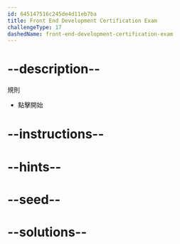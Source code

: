 ```yaml
---
id: 645147516c245de4d11eb7ba
title: Front End Development Certification Exam
challengeType: 17
dashedName: front-end-development-certification-exam
---
```


# --description--

規則

- 點擊開始

# --instructions--

# --hints--

# --seed--

# --solutions--
